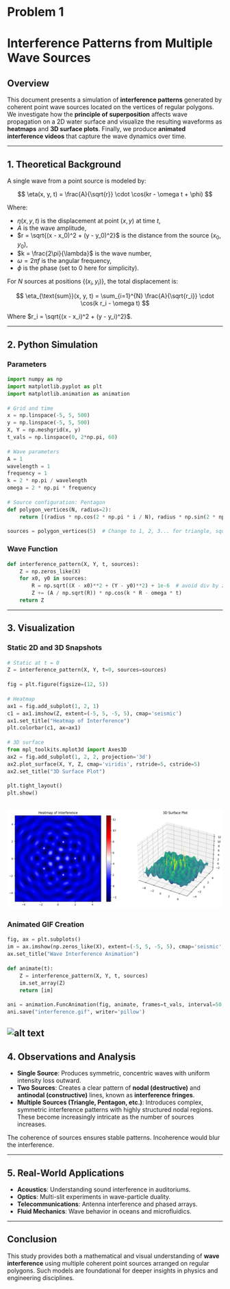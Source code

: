 # Problem 1


#  Interference Patterns from Multiple Wave Sources

## Overview

This document presents a simulation of **interference patterns** generated by coherent point wave sources located on the vertices of regular polygons. We investigate how the **principle of superposition** affects wave propagation on a 2D water surface and visualize the resulting waveforms as **heatmaps** and **3D surface plots**. Finally, we produce **animated interference videos** that capture the wave dynamics over time.

---

## 1. Theoretical Background

A single wave from a point source is modeled by:

$$
\eta(x, y, t) = \frac{A}{\sqrt{r}} \cdot \cos(kr - \omega t + \phi)
$$

Where:
- $\eta(x, y, t)$ is the displacement at point $(x, y)$ at time $t$,
- $A$ is the wave amplitude,
- $r = \sqrt{(x - x_0)^2 + (y - y_0)^2}$ is the distance from the source $(x_0, y_0)$,
- $k = \frac{2\pi}{\lambda}$ is the wave number,
- $\omega = 2\pi f$ is the angular frequency,
- $\phi$ is the phase (set to 0 here for simplicity).

For $N$ sources at positions $\{(x_i, y_i)\}$, the total displacement is:

$$
\eta_{\text{sum}}(x, y, t) = \sum_{i=1}^{N} \frac{A}{\sqrt{r_i}} \cdot \cos(k r_i - \omega t)
$$

Where $r_i = \sqrt{(x - x_i)^2 + (y - y_i)^2}$.

---

## 2. Python Simulation

### Parameters

```python
import numpy as np
import matplotlib.pyplot as plt
import matplotlib.animation as animation

# Grid and time
x = np.linspace(-5, 5, 500)
y = np.linspace(-5, 5, 500)
X, Y = np.meshgrid(x, y)
t_vals = np.linspace(0, 2*np.pi, 60)

# Wave parameters
A = 1
wavelength = 1
frequency = 1
k = 2 * np.pi / wavelength
omega = 2 * np.pi * frequency

# Source configuration: Pentagon
def polygon_vertices(N, radius=2):
    return [(radius * np.cos(2 * np.pi * i / N), radius * np.sin(2 * np.pi * i / N)) for i in range(N)]

sources = polygon_vertices(5)  # Change to 1, 2, 3... for triangle, square, etc.
```

### Wave Function

```python
def interference_pattern(X, Y, t, sources):
    Z = np.zeros_like(X)
    for x0, y0 in sources:
        R = np.sqrt((X - x0)**2 + (Y - y0)**2) + 1e-6  # avoid div by zero
        Z += (A / np.sqrt(R)) * np.cos(k * R - omega * t)
    return Z
```

---

## 3. Visualization

### Static 2D and 3D Snapshots

```python
# Static at t = 0
Z = interference_pattern(X, Y, t=0, sources=sources)

fig = plt.figure(figsize=(12, 5))

# Heatmap
ax1 = fig.add_subplot(1, 2, 1)
c1 = ax1.imshow(Z, extent=(-5, 5, -5, 5), cmap='seismic')
ax1.set_title("Heatmap of Interference")
plt.colorbar(c1, ax=ax1)

# 3D surface
from mpl_toolkits.mplot3d import Axes3D
ax2 = fig.add_subplot(1, 2, 2, projection='3d')
ax2.plot_surface(X, Y, Z, cmap='viridis', rstride=5, cstride=5)
ax2.set_title("3D Surface Plot")

plt.tight_layout()
plt.show()
```
![alt text](image.png)
---

### Animated GIF Creation

```python
fig, ax = plt.subplots()
im = ax.imshow(np.zeros_like(X), extent=(-5, 5, -5, 5), cmap='seismic', vmin=-3, vmax=3)
ax.set_title("Wave Interference Animation")

def animate(t):
    Z = interference_pattern(X, Y, t, sources)
    im.set_array(Z)
    return [im]

ani = animation.FuncAnimation(fig, animate, frames=t_vals, interval=50, blit=True)
ani.save("interference.gif", writer='pillow')
``` 

![alt text](<PHYSICS EXERCISE.gif>)
---

## 4. Observations and Analysis

- **Single Source**: Produces symmetric, concentric waves with uniform intensity loss outward.
- **Two Sources**: Creates a clear pattern of **nodal (destructive)** and **antinodal (constructive)** lines, known as **interference fringes**.
- **Multiple Sources (Triangle, Pentagon, etc.)**: Introduces complex, symmetric interference patterns with highly structured nodal regions. These become increasingly intricate as the number of sources increases.

The coherence of sources ensures stable patterns. Incoherence would blur the interference.

---

## 5. Real-World Applications

- **Acoustics**: Understanding sound interference in auditoriums.
- **Optics**: Multi-slit experiments in wave-particle duality.
- **Telecommunications**: Antenna interference and phased arrays.
- **Fluid Mechanics**: Wave behavior in oceans and microfluidics.

---

##  Conclusion

This study provides both a mathematical and visual understanding of **wave interference** using multiple coherent point sources arranged on regular polygons. Such models are foundational for deeper insights in physics and engineering disciplines.
 
